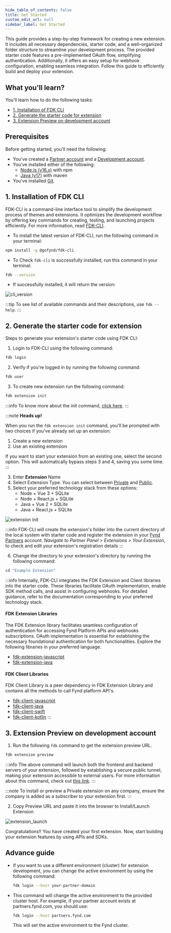 ```yaml
---
hide_table_of_contents: false
title: Get Started
custom_edit_url: null
sidebar_label: Get Started
---
```

This guide provides a step-by-step framework for creating a new extension. It includes all necessary dependencies, starter code, and a well-organized folder structure to streamline your development process. The provided starter code features a pre-implemented OAuth flow, simplifying authentication. Additionally, it offers an easy setup for webhook configuration, enabling seamless integration. Follow this guide to efficiently build and deploy your extension.

## What you'll learn?

You'll learn how to do the following tasks:

- [1. Installation of FDK CLI](#1-installation-of-fdk-cli)
- [2. Generate the starter code for extension](#2-generate-the-starter-code-for-extension)
- [3. Extension Preview on development account](#3-extension-preview-on-development-account)

## Prerequisites

Before getting started, you'll need the following:
* You've created a [Partner account](https://partners.fynd.com) and a [Development account](docs/partners/testing-extension/development-acc.md#create-development-account).
* You’ve installed either of the following:
  * [Node.js (v16.x)](https://docs.npmjs.com/downloading-and-installing-node-js-and-npm) with npm
  * [Java (v17)](https://www.oracle.com/java/technologies/javase/jdk17-archive-downloads.html) with maven
* You've installed [Git](https://git-scm.com/downloads).

## 1. Installation of FDK CLI

FDK-CLI is a command-line interface tool to simplify the development process of themes and extensions. It optimizes the development workflow by offering key commands for creating, testing, and launching projects efficiently. For more information, read [FDK-CLI](https://github.com/gofynd/fdk-cli).

- To install the latest version of FDK-CLI, run the following command in your terminal:
```bash
npm install -g @gofynd/fdk-cli
```

- To Check `fdk-cli` is successfully installed, run this command in your terminal:
```bash
fdk --version
```

- If successfully installed, it will return the version:

![cli_version](https://cdn.pixelbin.io/v2/himanshu01010/original/Extension-build/fdk_install_version_v2.png)

:::tip
To see list of available commands and their descriptions, use `fdk --help`.
:::

## 2. Generate the starter code for extension

Steps to generate your extension's starter code using FDK CLI:

1. Login to FDK-CLI using the following command:

  ```bash
  fdk login
  ```

2. Verify if you're logged in by running the following command:
  ```bash
  fdk user
  ```

3. To create new extension run the following command:

  ```bash
  fdk extension init
  ```
  :::info
  To know more about the init command, [click here](https://github.com/gofynd/fdk-cli/blob/master/README.md#extension-init).
  :::

:::note
**Heads up!**

When you run the `fdk extension init` command, you'll be prompted with two choices if you've already set up an extension:

1. Create a new extension
2. Use an existing extension

If you want to start your extension from an existing one, select the second option. This will automatically bypass steps 3 and 4, saving you some time.
:::

3. Enter **Extension** Name
4. Select Extension Type. You can select between [Private](../publishing/private-extension) and [Public](../publishing/public-extension).
5. Select your preferred technology stack from these options:
    - Node + Vue 3 + SQLite
    - Node + React.js + SQLite
    - Java + Vue 2 + SQLite
    - Java + React.js + SQLite

  ![extension init](https://cdn.pixelbin.io/v2/himanshu01010/original/Extension-build/extension_init_3.png)

:::info
  FDK-CLI will create the extension's folder into the current directory of the local system with starter code and register the extension in your [Fynd Partners](https://partners.fynd.com/) account. _Navigate to Partner Panel > Extensions > Your Extension_, to check and edit your extension's registration details
:::

6. Change the directory to your extension's directory by running the following command:

  ```javascript
  cd "Example Extension"
  ```

:::info
Internally, FDK-CLI integrates the FDK Extension and Client libraries into the starter code. These libraries facilitate OAuth implementation, enable SDK method calls, and assist in configuring webhooks. For detailed guidance, refer to the documentation corresponding to your preferred technology stack.

#### FDK Extension Libraries

The FDK Extension library facilitates seamless configuration of authentication for accessing Fynd Platform APIs and webhooks subscriptions. OAuth implementation is essential for establishing the necessary foundational authentication for both functionalities. Explore the following libraries in your preferred language.

* [fdk-extension-javascript](https://github.com/gofynd/fdk-extension-javascript)
* [fdk-extension-java](https://github.com/gofynd/fdk-extension-java)

#### FDK Client Libraries

FDK Client Library is a peer dependency in FDK Extension Library and contains all the methods to call Fynd platform API's.

* [fdk-client-javascript](https://github.com/gofynd/fdk-client-javascript)
* [fdk-client-java](https://github.com/gofynd/fdk-client-java)
* [fdk-client-swift](https://github.com/gofynd/fdk-client-swift)
* [fdk-client-kotlin](https://github.com/gofynd/fdk-client-kotlin)
:::

## 3. Extension Preview on development account

1. Run the following `fdk` command to get the extension preview URL.

```bash
fdk extension preview
```

:::info
The above command will launch both the frontend and backend servers of your extension, followed by establishing a secure public tunnel, making your extension accessible to external users. For more information about this command, check out [this link](https://github.com/gofynd/fdk-cli/tree/master?tab=readme-ov-file#extension-preview-url).
:::

:::note
To install or preview a Private extension on any company, ensure the company is added as a subscriber to your extension first.
:::

2. Copy Preview URL and paste it into the browser to Install/Launch Extension

![extension_launch](https://cdn.pixelbin.io/v2/himanshu01010/original/Extension-build/extension_launch.png)

Congratulations!! You have created your first extension. Now, start building your extension features by using APIs and SDKs.



## Advance guide

- If you want to use a different environment (cluster) for extension development, you can change the active environment by using the following command:

  ```bash
  fdk login --host your-partner-domain
  ```
- This command will change the active environment to the provided cluster host. For example, if your partner account exists at partners.fynd.com, you should use:

  ```bash
  fdk login --host partners.fynd.com
  ```
  This will set the active environment to the Fynd cluster.
  
